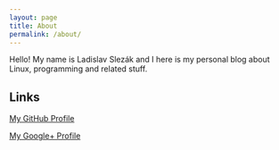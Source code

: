 ```yaml
---
layout: page
title: About
permalink: /about/
---
```


Hello! My name is Ladislav Slezák and I here is my personal blog about
Linux, programming and related stuff.

## Links

<span class="fa fa-github fa-fw"></span> [My GitHub Profile](https://github.com/lslezak)

<span class="fa fa-google fa-fw"></span> [My Google+ Profile](https://www.google.com/+LadislavSlez%C3%A1k)
